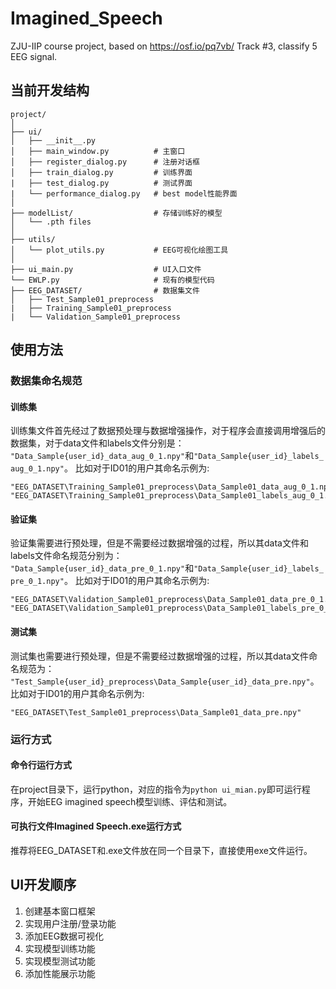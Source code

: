 # Imagined_Speech
ZJU-IIP course project, based on https://osf.io/pq7vb/ Track #3, classify 5 EEG signal.

## 当前开发结构
```
project/
│
├── ui/
│   ├── __init__.py
│   ├── main_window.py          # 主窗口
│   ├── register_dialog.py      # 注册对话框
│   ├── train_dialog.py         # 训练界面
|   ├── test_dialog.py          # 测试界面
|   └── performance_dialog.py   # best model性能界面
│
├── modelList/                  # 存储训练好的模型
│   └── .pth files      
│
├── utils/
│   └── plot_utils.py           # EEG可视化绘图工具
│
├── ui_main.py                  # UI入口文件
└── EWLP.py                     # 现有的模型代码
├── EEG_DATASET/                # 数据集文件
│   ├── Test_Sample01_preprocess
|   ├── Training_Sample01_preprocess
|   └── Validation_Sample01_preprocess
```
## 使用方法
### 数据集命名规范
#### 训练集
训练集文件首先经过了数据预处理与数据增强操作，对于程序会直接调用增强后的数据集，对于data文件和labels文件分别是：\
`"Data_Sample{user_id}_data_aug_0_1.npy"`和`"Data_Sample{user_id}_labels_aug_0_1.npy"`。
比如对于ID01的用户其命名示例为:
```
"EEG_DATASET\Training_Sample01_preprocess\Data_Sample01_data_aug_0_1.npy"
"EEG_DATASET\Training_Sample01_preprocess\Data_Sample01_labels_aug_0_1.npy"
```
#### 验证集
验证集需要进行预处理，但是不需要经过数据增强的过程，所以其data文件和labels文件命名规范分别为：\
`"Data_Sample{user_id}_data_pre_0_1.npy"`和`"Data_Sample{user_id}_labels_pre_0_1.npy"`。
比如对于ID01的用户其命名示例为:
```
"EEG_DATASET\Validation_Sample01_preprocess\Data_Sample01_data_pre_0_1.npy"
"EEG_DATASET\Validation_Sample01_preprocess\Data_Sample01_labels_pre_0_1.npy"
```
#### 测试集
测试集也需要进行预处理，但是不需要经过数据增强的过程，所以其data文件命名规范为：
`"Test_Sample{user_id}_preprocess\Data_Sample{user_id}_data_pre.npy"`。
比如对于ID01的用户其命名示例为:
```
"EEG_DATASET\Test_Sample01_preprocess\Data_Sample01_data_pre.npy"
```

### 运行方式
#### 命令行运行方式
在project目录下，运行python，对应的指令为`python ui_mian.py`即可运行程序，开始EEG imagined speech模型训练、评估和测试。
#### 可执行文件Imagined Speech.exe运行方式
推荐将EEG_DATASET和.exe文件放在同一个目录下，直接使用exe文件运行。

## UI开发顺序
1. 创建基本窗口框架
2. 实现用户注册/登录功能
3. 添加EEG数据可视化
4. 实现模型训练功能
5. 实现模型测试功能
6. 添加性能展示功能
